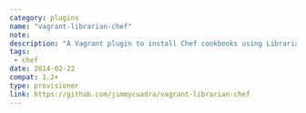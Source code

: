 ```yaml
---
category: plugins
name: "vagrant-librarian-chef"
note: 
description: "A Vagrant plugin to install Chef cookbooks using Librarian-Chef."
tags:
 - chef
date: 2014-02-22
compat: 1.2+
type: provisioner
link: https://github.com/jimmycuadra/vagrant-librarian-chef
---
```

